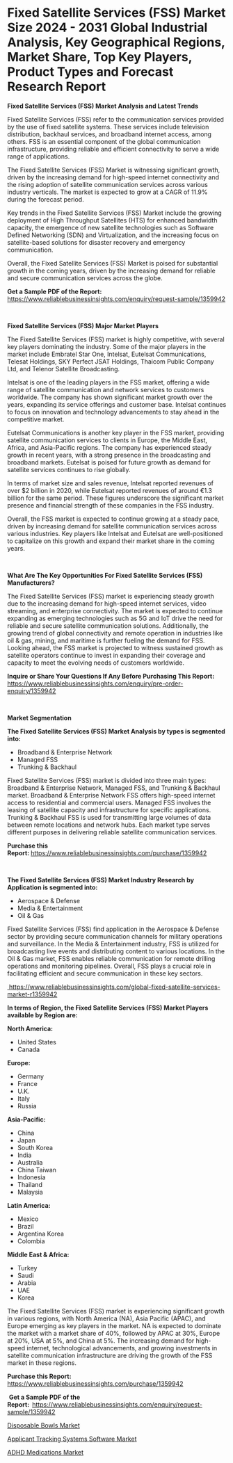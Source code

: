 <p><h1>Fixed Satellite Services (FSS) Market Size 2024 - 2031 Global Industrial Analysis, Key Geographical Regions, Market Share, Top Key Players, Product Types and Forecast Research Report</h1></p><p><strong>Fixed Satellite Services (FSS) Market Analysis and Latest Trends</strong></p>
<p><p>Fixed Satellite Services (FSS) refer to the communication services provided by the use of fixed satellite systems. These services include television distribution, backhaul services, and broadband internet access, among others. FSS is an essential component of the global communication infrastructure, providing reliable and efficient connectivity to serve a wide range of applications.</p><p>The Fixed Satellite Services (FSS) Market is witnessing significant growth, driven by the increasing demand for high-speed internet connectivity and the rising adoption of satellite communication services across various industry verticals. The market is expected to grow at a CAGR of 11.9% during the forecast period.</p><p>Key trends in the Fixed Satellite Services (FSS) Market include the growing deployment of High Throughput Satellites (HTS) for enhanced bandwidth capacity, the emergence of new satellite technologies such as Software Defined Networking (SDN) and Virtualization, and the increasing focus on satellite-based solutions for disaster recovery and emergency communication.</p><p>Overall, the Fixed Satellite Services (FSS) Market is poised for substantial growth in the coming years, driven by the increasing demand for reliable and secure communication services across the globe.</p></p>
<p><strong>Get a Sample PDF of the Report:&nbsp;</strong> <a href="https://www.reliablebusinessinsights.com/enquiry/request-sample/1359942">https://www.reliablebusinessinsights.com/enquiry/request-sample/1359942</a></p>
<p>&nbsp;</p>
<p><strong>Fixed Satellite Services (FSS) Major Market Players</strong></p>
<p><p>The Fixed Satellite Services (FSS) market is highly competitive, with several key players dominating the industry. Some of the major players in the market include Embratel Star One, Intelsat, Eutelsat Communications, Telesat Holdings, SKY Perfect JSAT Holdings, Thaicom Public Company Ltd, and Telenor Satellite Broadcasting.</p><p>Intelsat is one of the leading players in the FSS market, offering a wide range of satellite communication and network services to customers worldwide. The company has shown significant market growth over the years, expanding its service offerings and customer base. Intelsat continues to focus on innovation and technology advancements to stay ahead in the competitive market.</p><p>Eutelsat Communications is another key player in the FSS market, providing satellite communication services to clients in Europe, the Middle East, Africa, and Asia-Pacific regions. The company has experienced steady growth in recent years, with a strong presence in the broadcasting and broadband markets. Eutelsat is poised for future growth as demand for satellite services continues to rise globally.</p><p>In terms of market size and sales revenue, Intelsat reported revenues of over $2 billion in 2020, while Eutelsat reported revenues of around €1.3 billion for the same period. These figures underscore the significant market presence and financial strength of these companies in the FSS industry.</p><p>Overall, the FSS market is expected to continue growing at a steady pace, driven by increasing demand for satellite communication services across various industries. Key players like Intelsat and Eutelsat are well-positioned to capitalize on this growth and expand their market share in the coming years.</p></p>
<p>&nbsp;</p>
<p><strong>What Are The Key Opportunities For Fixed Satellite Services (FSS) Manufacturers?</strong></p>
<p><p>The Fixed Satellite Services (FSS) market is experiencing steady growth due to the increasing demand for high-speed internet services, video streaming, and enterprise connectivity. The market is expected to continue expanding as emerging technologies such as 5G and IoT drive the need for reliable and secure satellite communication solutions. Additionally, the growing trend of global connectivity and remote operation in industries like oil & gas, mining, and maritime is further fueling the demand for FSS. Looking ahead, the FSS market is projected to witness sustained growth as satellite operators continue to invest in expanding their coverage and capacity to meet the evolving needs of customers worldwide.</p></p>
<p><strong>Inquire or Share Your Questions If Any Before Purchasing This Report:</strong> <a href="https://www.reliablebusinessinsights.com/enquiry/pre-order-enquiry/1359942">https://www.reliablebusinessinsights.com/enquiry/pre-order-enquiry/1359942</a></p>
<p>&nbsp;</p>
<p><strong>Market Segmentation</strong></p>
<p><strong>The Fixed Satellite Services (FSS) Market Analysis by types is segmented into:</strong></p>
<p><ul><li>Broadband & Enterprise Network</li><li>Managed FSS</li><li>Trunking & Backhaul</li></ul></p>
<p><p>Fixed Satellite Services (FSS) market is divided into three main types: Broadband & Enterprise Network, Managed FSS, and Trunking & Backhaul market. Broadband & Enterprise Network FSS offers high-speed internet access to residential and commercial users. Managed FSS involves the leasing of satellite capacity and infrastructure for specific applications. Trunking & Backhaul FSS is used for transmitting large volumes of data between remote locations and network hubs. Each market type serves different purposes in delivering reliable satellite communication services.</p></p>
<p><strong>Purchase this Report:&nbsp;</strong><a href="https://www.reliablebusinessinsights.com/purchase/1359942">https://www.reliablebusinessinsights.com/purchase/1359942</a></p>
<p>&nbsp;</p>
<p><strong>The Fixed Satellite Services (FSS) Market Industry Research by Application is segmented into:</strong></p>
<p><ul><li>Aerospace & Defense</li><li>Media & Entertainment</li><li>Oil & Gas</li></ul></p>
<p><p>Fixed Satellite Services (FSS) find application in the Aerospace & Defense sector by providing secure communication channels for military operations and surveillance. In the Media & Entertainment industry, FSS is utilized for broadcasting live events and distributing content to various locations. In the Oil & Gas market, FSS enables reliable communication for remote drilling operations and monitoring pipelines. Overall, FSS plays a crucial role in facilitating efficient and secure communication in these key sectors.</p></p>
<p><a href="https://www.reliablebusinessinsights.com/global-fixed-satellite-services-market-r1359942">&nbsp;https://www.reliablebusinessinsights.com/global-fixed-satellite-services-market-r1359942</a></p>
<p><strong>In terms of Region, the Fixed Satellite Services (FSS) Market Players available by Region are:</strong></p>
<p>
    <p> <strong> North America: </strong>
        <ul>
            <li>United States</li>
            <li>Canada</li>
        </ul>
        </p> 
    <p> <strong> Europe: </strong>
        <ul>
            <li>Germany</li>
            <li>France</li>
            <li>U.K.</li>
            <li>Italy</li>
            <li>Russia</li>
        </ul>
        </p> 
    <p> <strong> Asia-Pacific: </strong>
        <ul>
            <li>China</li>
            <li>Japan</li>
            <li>South Korea</li>
            <li>India</li>
            <li>Australia</li>
            <li>China Taiwan</li>
            <li>Indonesia</li>
            <li>Thailand</li>
            <li>Malaysia</li>
        </ul>
        </p> 
    <p> <strong> Latin America: </strong>
        <ul>
            <li>Mexico</li>
            <li>Brazil</li>
            <li>Argentina Korea</li>
            <li>Colombia</li>
        </ul>
        </p> 
    <p> <strong> Middle East & Africa: </strong>
        <ul>
            <li>Turkey</li>
            <li>Saudi</li>
            <li>Arabia</li>
            <li>UAE</li>
            <li>Korea</li>
        </ul>
    </p>
    </p>
<p><p>The Fixed Satellite Services (FSS) market is experiencing significant growth in various regions, with North America (NA), Asia Pacific (APAC), and Europe emerging as key players in the market. NA is expected to dominate the market with a market share of 40%, followed by APAC at 30%, Europe at 20%, USA at 5%, and China at 5%. The increasing demand for high-speed internet, technological advancements, and growing investments in satellite communication infrastructure are driving the growth of the FSS market in these regions.</p></p>
<p><strong>Purchase this Report: </strong><a href="https://www.reliablebusinessinsights.com/purchase/1359942">https://www.reliablebusinessinsights.com/purchase/1359942</a></p>
<p>&nbsp;<strong>Get a Sample PDF of the Report:&nbsp;&nbsp;</strong><a href="https://www.reliablebusinessinsights.com/enquiry/request-sample/1359942">https://www.reliablebusinessinsights.com/enquiry/request-sample/1359942</a></p>
<p><strong></strong></p>
<p><p><a href="https://www.linkedin.com/pulse/disposable-bowls-market-insight-trends-growth-forecasted-from-0mvuc">Disposable Bowls Market</a></p><p><a href="https://www.linkedin.com/pulse/applicant-tracking-systems-software-market-research-report-rgjzc">Applicant Tracking Systems Software Market</a></p><p><a href="https://www.linkedin.com/pulse/decoding-adhd-medications-market-metrics-share-trends-growth-co71c">ADHD Medications Market</a></p></p>